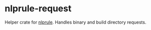 # nlprule-request

Helper crate for [nlprule](https://github.com/bminixhofer/nlprule). Handles binary and build directory requests.